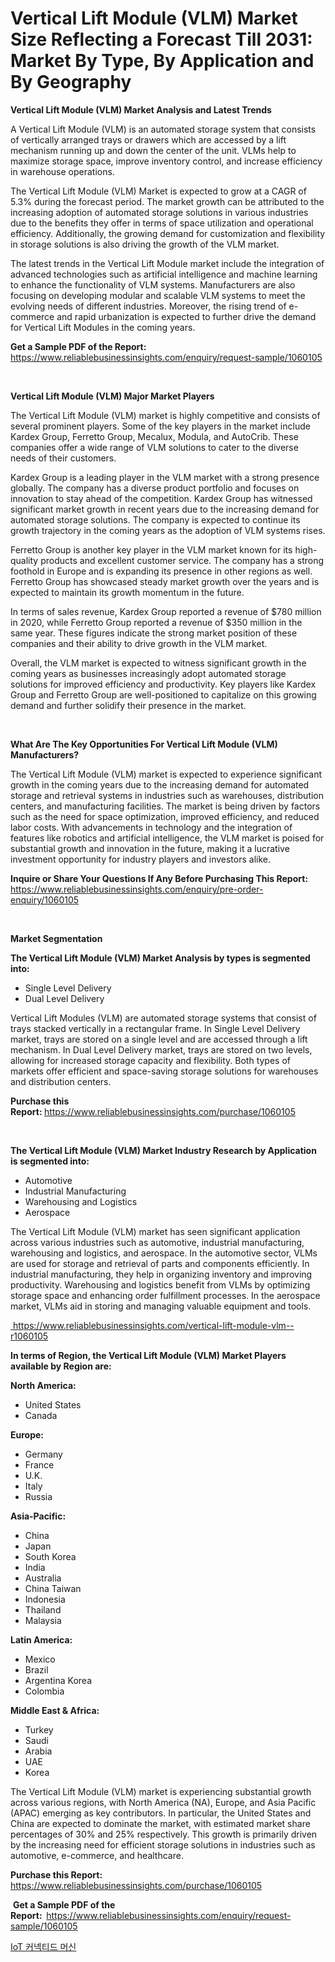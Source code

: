 <p><h1>Vertical Lift Module (VLM) Market Size Reflecting a Forecast Till 2031: Market By Type, By Application and By Geography</h1></p><p><strong>Vertical Lift Module (VLM) Market Analysis and Latest Trends</strong></p>
<p><p>A Vertical Lift Module (VLM) is an automated storage system that consists of vertically arranged trays or drawers which are accessed by a lift mechanism running up and down the center of the unit. VLMs help to maximize storage space, improve inventory control, and increase efficiency in warehouse operations.</p><p>The Vertical Lift Module (VLM) Market is expected to grow at a CAGR of 5.3% during the forecast period. The market growth can be attributed to the increasing adoption of automated storage solutions in various industries due to the benefits they offer in terms of space utilization and operational efficiency. Additionally, the growing demand for customization and flexibility in storage solutions is also driving the growth of the VLM market.</p><p>The latest trends in the Vertical Lift Module market include the integration of advanced technologies such as artificial intelligence and machine learning to enhance the functionality of VLM systems. Manufacturers are also focusing on developing modular and scalable VLM systems to meet the evolving needs of different industries. Moreover, the rising trend of e-commerce and rapid urbanization is expected to further drive the demand for Vertical Lift Modules in the coming years.</p></p>
<p><strong>Get a Sample PDF of the Report:&nbsp;</strong> <a href="https://www.reliablebusinessinsights.com/enquiry/request-sample/1060105">https://www.reliablebusinessinsights.com/enquiry/request-sample/1060105</a></p>
<p>&nbsp;</p>
<p><strong>Vertical Lift Module (VLM) Major Market Players</strong></p>
<p><p>The Vertical Lift Module (VLM) market is highly competitive and consists of several prominent players. Some of the key players in the market include Kardex Group, Ferretto Group, Mecalux, Modula, and AutoCrib. These companies offer a wide range of VLM solutions to cater to the diverse needs of their customers.</p><p>Kardex Group is a leading player in the VLM market with a strong presence globally. The company has a diverse product portfolio and focuses on innovation to stay ahead of the competition. Kardex Group has witnessed significant market growth in recent years due to the increasing demand for automated storage solutions. The company is expected to continue its growth trajectory in the coming years as the adoption of VLM systems rises.</p><p>Ferretto Group is another key player in the VLM market known for its high-quality products and excellent customer service. The company has a strong foothold in Europe and is expanding its presence in other regions as well. Ferretto Group has showcased steady market growth over the years and is expected to maintain its growth momentum in the future.</p><p>In terms of sales revenue, Kardex Group reported a revenue of $780 million in 2020, while Ferretto Group reported a revenue of $350 million in the same year. These figures indicate the strong market position of these companies and their ability to drive growth in the VLM market.</p><p>Overall, the VLM market is expected to witness significant growth in the coming years as businesses increasingly adopt automated storage solutions for improved efficiency and productivity. Key players like Kardex Group and Ferretto Group are well-positioned to capitalize on this growing demand and further solidify their presence in the market.</p></p>
<p>&nbsp;</p>
<p><strong>What Are The Key Opportunities For Vertical Lift Module (VLM) Manufacturers?</strong></p>
<p><p>The Vertical Lift Module (VLM) market is expected to experience significant growth in the coming years due to the increasing demand for automated storage and retrieval systems in industries such as warehouses, distribution centers, and manufacturing facilities. The market is being driven by factors such as the need for space optimization, improved efficiency, and reduced labor costs. With advancements in technology and the integration of features like robotics and artificial intelligence, the VLM market is poised for substantial growth and innovation in the future, making it a lucrative investment opportunity for industry players and investors alike.</p></p>
<p><strong>Inquire or Share Your Questions If Any Before Purchasing This Report:</strong> <a href="https://www.reliablebusinessinsights.com/enquiry/pre-order-enquiry/1060105">https://www.reliablebusinessinsights.com/enquiry/pre-order-enquiry/1060105</a></p>
<p>&nbsp;</p>
<p><strong>Market Segmentation</strong></p>
<p><strong>The Vertical Lift Module (VLM) Market Analysis by types is segmented into:</strong></p>
<p><ul><li>Single Level Delivery</li><li>Dual Level Delivery</li></ul></p>
<p><p>Vertical Lift Modules (VLM) are automated storage systems that consist of trays stacked vertically in a rectangular frame. In Single Level Delivery market, trays are stored on a single level and are accessed through a lift mechanism. In Dual Level Delivery market, trays are stored on two levels, allowing for increased storage capacity and flexibility. Both types of markets offer efficient and space-saving storage solutions for warehouses and distribution centers.</p></p>
<p><strong>Purchase this Report:&nbsp;</strong><a href="https://www.reliablebusinessinsights.com/purchase/1060105">https://www.reliablebusinessinsights.com/purchase/1060105</a></p>
<p>&nbsp;</p>
<p><strong>The Vertical Lift Module (VLM) Market Industry Research by Application is segmented into:</strong></p>
<p><ul><li>Automotive</li><li>Industrial Manufacturing</li><li>Warehousing and Logistics</li><li>Aerospace</li></ul></p>
<p><p>The Vertical Lift Module (VLM) market has seen significant application across various industries such as automotive, industrial manufacturing, warehousing and logistics, and aerospace. In the automotive sector, VLMs are used for storage and retrieval of parts and components efficiently. In industrial manufacturing, they help in organizing inventory and improving productivity. Warehousing and logistics benefit from VLMs by optimizing storage space and enhancing order fulfillment processes. In the aerospace market, VLMs aid in storing and managing valuable equipment and tools.</p></p>
<p><a href="https://www.reliablebusinessinsights.com/vertical-lift-module-vlm--r1060105">&nbsp;https://www.reliablebusinessinsights.com/vertical-lift-module-vlm--r1060105</a></p>
<p><strong>In terms of Region, the Vertical Lift Module (VLM) Market Players available by Region are:</strong></p>
<p>
    <p> <strong> North America: </strong>
        <ul>
            <li>United States</li>
            <li>Canada</li>
        </ul>
        </p> 
    <p> <strong> Europe: </strong>
        <ul>
            <li>Germany</li>
            <li>France</li>
            <li>U.K.</li>
            <li>Italy</li>
            <li>Russia</li>
        </ul>
        </p> 
    <p> <strong> Asia-Pacific: </strong>
        <ul>
            <li>China</li>
            <li>Japan</li>
            <li>South Korea</li>
            <li>India</li>
            <li>Australia</li>
            <li>China Taiwan</li>
            <li>Indonesia</li>
            <li>Thailand</li>
            <li>Malaysia</li>
        </ul>
        </p> 
    <p> <strong> Latin America: </strong>
        <ul>
            <li>Mexico</li>
            <li>Brazil</li>
            <li>Argentina Korea</li>
            <li>Colombia</li>
        </ul>
        </p> 
    <p> <strong> Middle East & Africa: </strong>
        <ul>
            <li>Turkey</li>
            <li>Saudi</li>
            <li>Arabia</li>
            <li>UAE</li>
            <li>Korea</li>
        </ul>
    </p>
    </p>
<p><p>The Vertical Lift Module (VLM) market is experiencing substantial growth across various regions, with North America (NA), Europe, and Asia Pacific (APAC) emerging as key contributors. In particular, the United States and China are expected to dominate the market, with estimated market share percentages of 30% and 25% respectively. This growth is primarily driven by the increasing need for efficient storage solutions in industries such as automotive, e-commerce, and healthcare.</p></p>
<p><strong>Purchase this Report: </strong><a href="https://www.reliablebusinessinsights.com/purchase/1060105">https://www.reliablebusinessinsights.com/purchase/1060105</a></p>
<p>&nbsp;<strong>Get a Sample PDF of the Report:&nbsp;&nbsp;</strong><a href="https://www.reliablebusinessinsights.com/enquiry/request-sample/1060105">https://www.reliablebusinessinsights.com/enquiry/request-sample/1060105</a></p>
<p><strong></strong></p>
<p><p><a href="https://github.com/amuji413411/Market-Research-Report-List-1/blob/main/801237983298.md">IoT 커넥티드 머신</a></p></p>